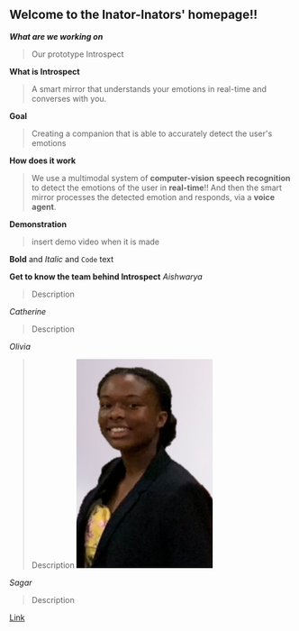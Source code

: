 ## Welcome to the Inator-Inators' homepage!!

_**What are we working on**_
>Our prototype Introspect

**What is Introspect**
>A smart mirror that understands your emotions 
in real-time and converses with you.

**Goal**
>Creating a companion that is able
>to accurately detect the user's emotions

**How does it work**
>We use a multimodal system of **computer-vision**
>**speech recognition** to detect the emotions
>of the user in **real-time**!!
>And then the smart mirror processes the
>detected emotion and responds, via a 
>**voice agent**. 

**Demonstration**
>insert demo video when it is made

**Bold** and _Italic_ and `Code` text

**Get to know the team behind Introspect**
_Aishwarya_
>Description
![]()

_Catherine_
>Description
![]()

_Olivia_
>Description
![](/img/Profile_Professional2.png)

_Sagar_
>Description
![]()

[Link](url) 
```
